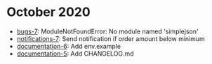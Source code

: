 # October 2020

- [bugs-7](https://trello.com/c/GiU9WT4u/9-modulenotfounderror-no-module-named-simplejson): ModuleNotFoundError: No module named 'simplejson'
- [notifications-7](https://trello.com/c/GiU9WT4u/7-send-notification-if-order-amount-below-minimum): Send notification if order amount below minimum
- [documentation-6](https://trello.com/c/lXHPstJz/6-add-envexample): Add env.example
- [documentation-5](https://trello.com/c/uEPkQcfo/5-add-changelogmd): Add CHANGELOG.md

